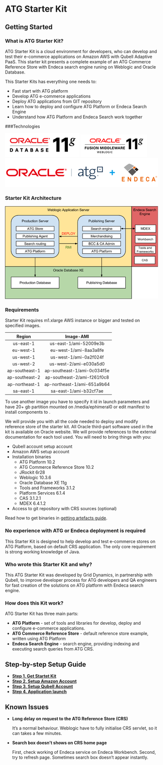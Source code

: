 ATG Starter Kit
===============

Getting Started
---------------

### What is ATG Starter Kit?

ATG Starter Kit is a cloud environment for developers, who can develop and test their e-commerce applications on Amazon AWS with Qubell Adaptive PaaS. This starter kit presents a complete example of an ATG Commerce Reference Store with Endeca search engine runing on Weblogic and Oracle Database. 

This Starter Kits has everything one needs to: 

- Fast start with ATG platform
- Develop ATG e-commerce applications
- Deploy ATG applications from GIT repository
- Learn how to deploy and configure ATG Platform or Endeca Search Engine
- Understand how ATG Platform and Endeca Search work together

###Technologies

![oracledb_logo](docs/images/logos/oracledb.gif)
![weblogic_logo](docs/images/logos/weblogic_logo.gif)
![atg_endeca_logo](docs/images/logos/oracle_atg_endeca.png)

### Starter Kit Architecture

![Add service](docs/images/readme-atg-architectute.png)

### Requirements
Starter Kit requires m1.xlarge AWS instance or bigger and tested on specified images.

| Region  		| Image-AMI 			  		|
|:------------:	|:----------------------------:	|
|us-east-1		| us-east-1/ami-52009e3b		|
|eu-west-1		| eu-west-1/ami-8aa3a8fe		|
|us-west-1		| us-west-1/ami-0a2f024f		|
|us-west-2		| us-west-2/ami-e030a5d0		|
|ap-southeast-1	| ap-southeast-1/ami-0c034f5e	|
|ap-southeast-2	| ap-southeast-2/ami-f261f0c8	|
|ap-northeast-1	| ap-northeast-1/ami-651a9b64	|
|sa-east-1		| sa-east-1/ami-b32cf7ae		|

                
To use another image you have to specify it id in launch parameters and have 20+ gb partition mounted on /media/ephimeral0 or edit manifest to install components to .

We will provide you with all the code needed to deploy and modify reference store of the starter kit. All Oracle third-part software used in the kit is available on Oracle website. We will provide references to the external documentation for each tool used. You will need to bring things with you:

- Qubell account setup account
- Amazon AWS setup account
- Installation binaries
	+ ATG Platform 10.2
	+ ATG Commerce Reference Store 10.2
	+ JRockit 6r28
	+ Weblogic 10.3.6
	+ Oracle Database XE 11g
	+ Tools and Frameworks 3.1.2
	+ Platform Services 6.1.4
	+ CAS 3.1.2.1
	+ MDEX 6.4.1.2
- Access to git repository with CRS sources (optional)

Read how to get binaries in [getting artefacts guide](docs/get-artefacts.md).

### No experience with ATG or Endeca deployment is required

This Starter Kit is designed to help develop and test e-commerce stores on ATG Platform, based on default CRS application. The only core requirement is strong working knowledge of Java.

### Who wrote this Starter Kit and why?

This ATG Starter Kit was developed by Grid Dynamics, in partnership with Qubell, to improve developer process for ATG developers and QA engineers for fast creation of the solutions on ATG platform with Endeca search engine.

### How does this Kit work?

ATG Starter Kit has three main parts:

* **ATG Platform** - set of tools and libraries for develop, deploy and configure e-commerce applications.
* **ATG Commerce Reference Store** - default reference store example, written using ATG Platform
* **Endeca Search Engine** - search engine, providing indexing and executing search queries from ATG CRS.

Step-by-step Setup Guide
------------------------
- **[Step 1. Get Startet Kit](docs/step-1-get-starter-kit.md)**
- **[Step 2. Setup Amazon Account](docs/step-2-amazon-setup-guide.md)**
- **[Step 3. Setup Qubell Account](docs/step-3-qubell-setup-guide.md)**
- **[Step 4. Application launch](docs/step-4-launch-guide.md)**


Known Issues
------------
- **Long delay on request to the ATG Reference Store (CRS)**

	It’s a normal behaviour. Weblogic have to fully initialise CRS servlet, so it can takes a few minutes.
- **Search box doesn’t shows on CRS home page**
	
	First, check working of Endeca service on Endeca Workbench.
Second, try to refresh page. Sometimes search box doesn’t appear instantly.
